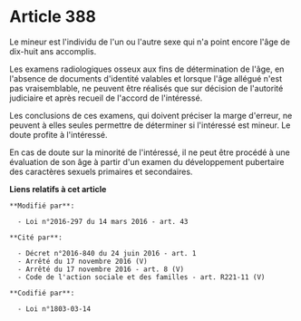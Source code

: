 # Article 388

Le mineur est l'individu de l'un ou l'autre sexe qui n'a point encore l'âge de dix-huit ans accomplis.

Les examens radiologiques osseux aux fins de détermination de l'âge, en l'absence de documents d'identité valables et lorsque
l'âge allégué n'est pas vraisemblable, ne peuvent être réalisés que sur décision de l'autorité judiciaire et après recueil de
l'accord de l'intéressé.

Les conclusions de ces examens, qui doivent préciser la marge d'erreur, ne peuvent à elles seules permettre de déterminer si
l'intéressé est mineur. Le doute profite à l'intéressé.

En cas de doute sur la minorité de l'intéressé, il ne peut être procédé à une évaluation de son âge à partir d'un examen du
développement pubertaire des caractères sexuels primaires et secondaires.

**Liens relatifs à cet article**

	**Modifié par**:

	  - Loi n°2016-297 du 14 mars 2016 - art. 43

	**Cité par**:

	  - Décret n°2016-840 du 24 juin 2016 - art. 1
	  - Arrêté du 17 novembre 2016 (V)
	  - Arrêté du 17 novembre 2016 - art. 8 (V)
	  - Code de l'action sociale et des familles - art. R221-11 (V)

	**Codifié par**:

	  - Loi n°1803-03-14
